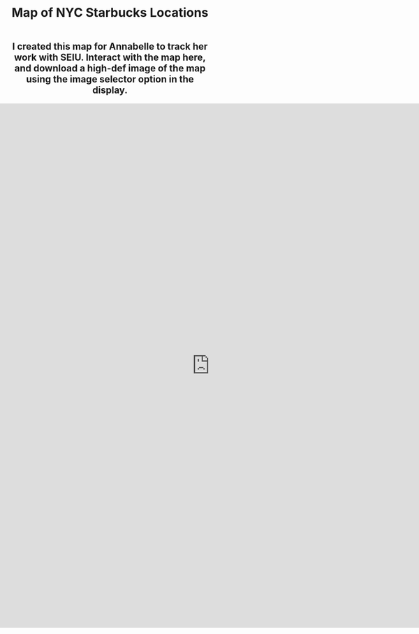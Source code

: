 <style>
  body {
    margin: 0;
    padding: 0;
  }
  
  .container {
    display: flex;
    flex-direction: column;
    align-items: center;
    padding: 0 20px;
  }
  
  .map-container {
    width: 100vw;
    overflow: hidden;
  }
  
  .map-container iframe {
    width: 100%;
    height: 1200px;
    border: 0;
  }
</style>

<div class="container">
  <h1 align="center">Map of NYC Starbucks Locations</h1>
  <h2 align="center">I created this map for Annabelle to track her work with SEIU. Interact with the map here, and download a high-def image of the map using the image selector option in the display.</h2>
</div>

<div class="map-container">
  <iframe src="https://arcgis.com/apps/instant/basic/index.html?appid=0601617b03794f3289d97be15fad9d89&locale=en-us" frameborder="0" allowfullscreen>iFrames are not supported on this page.</iframe>
</div>
